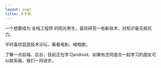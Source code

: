 ```yaml
---
layout: page
title: 关于我 
---
```


一个想要成为 全栈工程师 的阳光男生，喜欢研究一些新技术，对知识毫无抵抗力。
<p>
平时喜欢逛逛技术论坛，看看电影，唱唱歌。
<p>
了解一点前端、后台，目前正在学习android，如果有志同道合一起学习的朋友可以联系我，我们一同进步。



